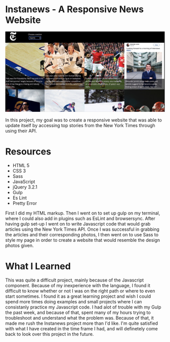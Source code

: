 # Instanews - A Responsive News Website

![Alt text](images/screenshot.jpg)

In this project, my goal was to create a responsive website that was able to update itself by accessing top stories from the New York Times through using their API. 
 
# Resources

* HTML 5
* CSS 3 
* Sass
* JavaScript
* jQuery 3.2.1
* Gulp
* Es Lint
* Pretty Error

First I did my HTML markup. Then I went on to set up gulp on my terminal, where I could also add in plugins such as EsLint and browsersync. After having gulp set-up I went on to write Javascript code that would grab articles using the New York Times API. Once I was successful in grabbing the articles and their corresponding photos, I then went on to use Sass to style my page in order to create a website that would resemble the design photos given. 

# What I Learned

This was quite a difficult project, mainly because of the Javascript component. Because of my inexperience with the language, I found it difficult to know whether or not I was on the right path or where to even start sometimes. I found it as a great learning project and wish I could spend more times doing examples and small projects where I can consistanly practice my Javascript code. I had alot of trouble with my Gulp the past week, and because of that, spent many of my hours trying to troubleshoot and understand what the problem was. Because of that, it made me rush the Instanews project more than I'd like. I'm quite satisfied with what I have created in the time frame I had, and will definetely come back to look over this project in the future. 
